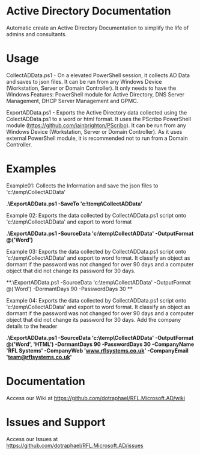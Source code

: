# Active Directory Documentation
Automatic create an Active Directory Documentation to simplify the life of admins and consultants.

# Usage
CollectADData.ps1 - On a elevated PowerShell session, it collects AD Data and saves to json files. It can be run from any Windows Device (Workstation, Server or Domain Controller). It only needs to have the Windows Features: PowerShell module for Active Directory, DNS Server Management, DHCP Server Management and GPMC.

ExportADData.ps1 - Exports the Active Directory data collected using the ColectADData.ps1 to a word or html format. It uses the PScribo PowerShell module (https://github.com/iainbrighton/PScribo). It can be run from any Windows Device (Workstation, Server or Domain Controller). As it uses external PowerShell module, it is recommended not to run from a Domain Controller.

# Examples
Example01: Collects the Information and save the json files to 'c:\temp\CollectADData'

**.\ExportADData.ps1 -SaveTo 'c:\temp\CollectADData'**

Example 02: Exports the data collected by CollectADData.ps1 script onto 'c:\temp\CollectADData' and export to word format

**.\ExportADData.ps1 -SourceData 'c:\temp\CollectADData' -OutputFormat @('Word')**

Example 03: Exports the data collected by CollectADData.ps1 script onto 'c:\temp\CollectADData' and export to word format. It classify an object as dormant if the password was not changed for over 90 days and a computer object that did not change its password for 30 days.

**.\ExportADData.ps1 -SourceData 'c:\temp\CollectADData' -OutputFormat @('Word') -DormantDays 90 -PasswordDays 30 **

Example 04: Exports the data collected by CollectADData.ps1 script onto 'c:\temp\CollectADData' and export to word format. It classify an object as dormant if the password was not changed for over 90 days and a computer object that did not change its password for 30 days. Add the company details to the header

**.\ExportADData.ps1 -SourceData 'c:\temp\CollectADData' -OutputFormat @('Word', 'HTML') -DormantDays 90 -PasswordDays 30 -CompanyName 'RFL Systems' -CompanyWeb 'www.rflsystems.co.uk' -CompanyEmail 'team@rflsystems.co.uk'**

# Documentation
Access our Wiki at https://github.com/dotraphael/RFL.Microsoft.AD/wiki

# Issues and Support
Access our Issues at https://github.com/dotraphael/RFL.Microsoft.AD/issues
